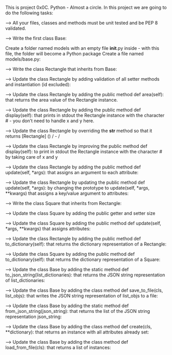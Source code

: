 This is project 0x0C. Python - Almost a circle. In this project we are going to do the following tasks:

--> All your files, classes and methods must be unit tested and be PEP 8 validated.

--> Write the first class Base:

Create a folder named models with an empty file __init__.py inside - with this file, the folder will become a Python package
Create a file named models/base.py:

--> Write the class Rectangle that inherits from Base:

--> Update the class Rectangle by adding validation of all setter methods and instantiation (id excluded):

--> Update the class Rectangle by adding the public method def area(self): that returns the area value of the Rectangle instance.

--> Update the class Rectangle by adding the public method def display(self): that prints in stdout the Rectangle instance with the character # - you don’t need to handle x and y here.

--> Update the class Rectangle by overriding the __str__ method so that it returns [Rectangle] (<id>) <x>/<y> - <width>/<height>

--> Update the class Rectangle by improving the public method def display(self): to print in stdout the Rectangle instance with the character # by taking care of x and y

--> Update the class Rectangle by adding the public method def update(self, *args): that assigns an argument to each attribute:

--> Update the class Rectangle by updating the public method def update(self, *args): by changing the prototype to update(self, *args, **kwargs) that assigns a key/value argument to attributes:

--> Write the class Square that inherits from Rectangle:

--> Update the class Square by adding the public getter and setter size

--> Update the class Square by adding the public method def update(self, *args, **kwargs) that assigns attributes:

--> Update the class Rectangle by adding the public method def to_dictionary(self): that returns the dictionary representation of a Rectangle:

--> Update the class Square by adding the public method def to_dictionary(self): that returns the dictionary representation of a Square:

--> Update the class Base by adding the static method def to_json_string(list_dictionaries): that returns the JSON string representation of list_dictionaries:

--> Update the class Base by adding the class method def save_to_file(cls, list_objs): that writes the JSON string representation of list_objs to a file:

--> Update the class Base by adding the static method def from_json_string(json_string): that returns the list of the JSON string representation json_string:

--> Update the class Base by adding the class method def create(cls, **dictionary): that returns an instance with all attributes already set:

--> Update the class Base by adding the class method def load_from_file(cls): that returns a list of instances:
